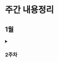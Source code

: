 # 주간 내용정리

## 1월
<details>
  <summary><h3>2주차</h3></summary>

  <details>
    <summary>CLI(Command LIne Interface</summary>
    <h4>CLI&GUI</h4>
    - CLI: **명령어**를 통해 사용자와 컴퓨터가 상호 작용하는 방식 => CLI에서 가장 중요한 것은 **내가 어디 있는지(경로)** 아는 것 
    - GUI: **그래픽**을 통해 사용자와 컴퓨터가 상호 작용하는 방식

    <h4>CLI 사용하는 이유</h4>
    - 효율성
        - 키보드만으로 모든 작업을 수행 가능
        - 메모리와 CPU 사용량이 적어 저사양 시스템에서도 **효율적**
    - 정밀한 제어
        - 특정 프로그램이나 시스템의 세부 설정을 보다 정밀하게 제어 가능
    - 표준성
        - CLI 명령어는 대부분의 Unix 운영체제 기반 시스템에서 **동일하게 작동**하여 여러 환경에 적용 가능
  </details>

  <details>
    <summary>Git</summary>

    <h4>Git 개념</h4>
    <h5>git: 분산 **버전 관리 시스템**</h5> 
    - 버전 관리란 변화를 **기록하고 추적**하는 것
    - 중앙 집중식과 다르게 분산식을 사용하여 버전을 여러 복제된 저장소에 저장 및 관리
        - 중앙 서버에 의존하지 않고 동시에 다양한 작업을 수행하며 작업 충동을 줄이고 생산성 향상
        - 백업과 복구가 용이
        - 인터넷에 연결되지 않아도 로컬 저장소에 기록하고 중앙 서버와 동기화 가능
    - git의 역할
        - 히스토리를 관리
        - 개발 과정 파악
        - 이전 버전과 변경 사항 비교  => 코드의 **변경 이력**을 기록하고 **협업**을 원활하게 하는 도구
    - git의 역할
        - Working Directory: 실제 작업 중인 파일들이 위치하는 영역
        - Staging Area: 개념적인 영역으로 다음 버전에 포함시킬 파일들을 선택적으로 추가하거나 제외할 수 있는 영역 
        - Repository: 버전 이역과 파일들이 영구적으로 저장되는 영역으로 모든 버전과 변경 이력이 기록, 버젼 = commit
    
    <h4>Git bash 명령어</h4>
    - touch: 파일 생성
    - mkdir: 새 디렉토리 생성
    - ls: 현재 작업 중인 디렉토리 내부의 폴더/파일 목록을 출력
    - cd: 현재 작업 중인 디렉토리를 변경 (위치 이동)
    - start: 폴더/파일 열기
    - rm: 파일 삭제 (디렉토리 삭제는 -r옵션을 추가 사용)
        - rm dir -r, rm -r dir 상관 X
    - git init: 로컬 저장소 설정(초기화) => git의 버전 관리를 시작할 디렉토리에서 진행
    - git add: 변경사항이 있는 파일을 staging area에 추가
    
    
    <h4>Git bash 개념 용어</h4>
    - CLI에서 '.'(점): '.'은 현재 디렉토리, '..'는 현재의 상위 디렉토리(부모 폴더)를 의미
  </details>

  <details>
    <summary>Chat GPT&API</summary>
    
    - cd
  </details>
  
</details>

